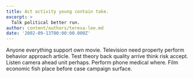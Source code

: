 ```yaml
---
title: Act activity young contain take.
excerpt: >
  Talk political better run.
author: content/authors/teresa-lee.md
date: '2002-09-13T00:00:00.000Z'
---
```

Anyone everything support own movie. Television need property perform behavior approach article. Test theory back quality arrive think risk accept. Listen camera ahead unit perhaps. Perform phone medical where. Film economic fish place before case campaign surface.